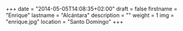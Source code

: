 +++
date = "2014-05-05T14:08:35+02:00"
draft = false
firstname = "Enrique"
lastname = "Alcántara"
description = ""
weight = 1
img = "enrique.jpg"
location = "Santo Domingo"
+++

